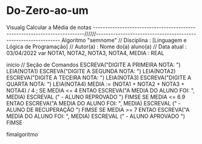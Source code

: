 # Do-Zero-ao-um
Visualg
Calcular a Média de notas
--------------------------------------------------------------------------//////---------------------------------------------------------------
Algoritmo "semnome"
// Disciplina   : [Linguagem e Lógica de Programação]
// Autor(a)    : Nome do(a) aluno(a)
// Data atual  : 03/04/2022
var
NOTA1, NOTA2, NOTA3, NOTA4, MEDIA : REAL


inicio
// Seção de Comandos
 ESCREVA("DIGITE A PRIMEIRA NOTA: ")
 LEIA(NOTA1)
 ESCREVA("DIGITE A SEGUNDA NOTA: ")
 LEIA(NOTA2)
 ESCREVA("DIGITE A TECEIRA NOTA: ")
 LEIA(NOTA3)
 ESCREVA("DIGITE A QUARTA NOTA: ")
 LEIA(NOTA4)
 MEDIA := (NOTA1 + NOTA2 + NOTA3 + NOTA4) / 4 ;
                      SE MEDIA <= 4  ENTAO
 ESCREVA("A MEDIA DO ALUNO FOI: ", MEDIA)
    ESCREVAL (" - ALUNO REPROVADO ")
 FIMSE
 SE MEDIA <=  6.9 ENTAO
    ESCREVA("A MEDIA DO ALUNO FOI: ", MEDIA)
    ESCREVAL (" - ALUNO DE RECUPERAÇÃO ")
 FIMSE
 SE MEDIA >= 7 ENTAO
    ESCREVA("A MEDIA DO ALUNO FOI: ", MEDIA)
    ESCREVAL (" - ALUNO APROVADO ")
 FIMSE

fimalgoritmo
